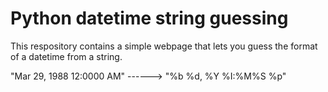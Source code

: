 # Python datetime string guessing
This respository contains a simple webpage that lets you guess the format of a datetime from a string.



"Mar 29, 1988 12:0000 AM" ------> "%b %d, %Y %I:%M%S %p" 
